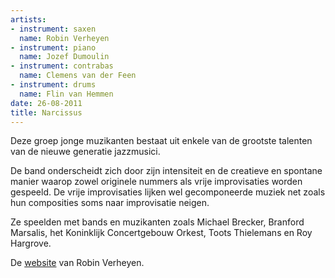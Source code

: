 ```yaml
---
artists:
- instrument: saxen
  name: Robin Verheyen
- instrument: piano
  name: Jozef Dumoulin
- instrument: contrabas
  name: Clemens van der Feen
- instrument: drums
  name: Flin van Hemmen
date: 26-08-2011
title: Narcissus
---
```

Deze groep jonge muzikanten bestaat uit enkele van de grootste talenten van 
de nieuwe generatie jazzmusici. 

De band onderscheidt zich door zijn intensiteit en de creatieve en spontane 
manier waarop zowel originele nummers als vrije improvisaties worden gespeeld. 
De vrije improvisaties lijken wel gecomponeerde muziek net zoals hun composities 
soms naar improvisatie neigen. 

Ze speelden met bands en muzikanten zoals Michael Brecker, Branford Marsalis, 
het Koninklijk Concertgebouw Orkest, Toots Thielemans en Roy Hargrove. 

De [website](http://www.robinverheyen.be/site/index.php?option=com_frontpage&Itemid=1) van 
Robin Verheyen.